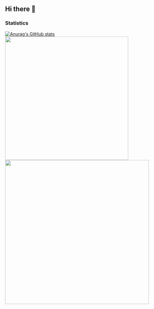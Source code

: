 ## Hi there 👋





### Statistics
[![Anurag's GitHub stats](https://github-readme-stats.vercel.app/api?username=johnnyoh555&show_icons=true&theme=radical&width=400)](https://github.com/anuraghazra/github-readme-stats)
<a href="https://solved.ac/johnny55">
    <img src="http://mazassumnida.wtf/api/v2/generate_badge?boj=johnny55" width="400"/>
</a>
<a href="https://github.com/anuraghazra/github-readme-stats">
    <img src="https://github-readme-stats.vercel.app/api/top-langs/?username=johnnyoh555&layout=compact&card_width=400" width="467"/>
</a>


